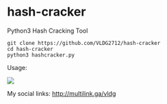 # hash-cracker
Python3 Hash Cracking Tool

```
git clone https://github.com/VLDG2712/hash-cracker
cd hash-cracker
python3 hashcracker.py
```

Usage:

<img src='https://i.imgur.com/DLBhCh1.gif'>


My social links: http://multilink.ga/vldg
